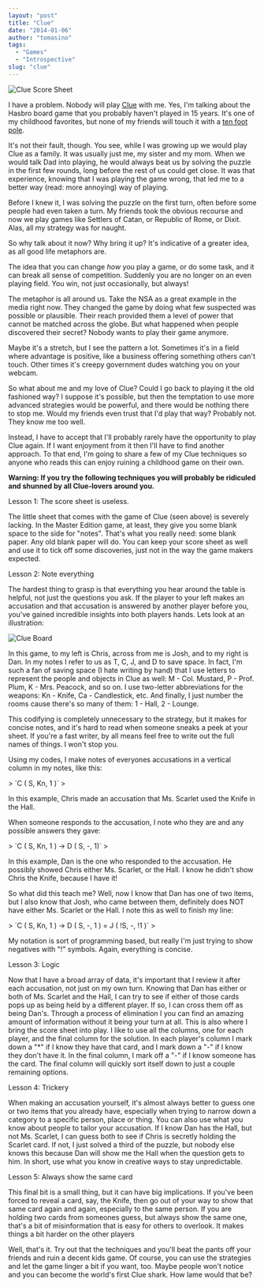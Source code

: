 ```yaml
---
layout: "post"
title: "Clue"
date: "2014-01-06"
author: "tomasino"
tags:
  - "Games"
  - "Introspective"
slug: "clue"
---
```


![Clue Score Sheet][]

I have a problem. Nobody will play [Clue][] with me. Yes, I'm talking
about the Hasbro board game that you probably haven't played in 15
years. It's one of my childhood favorites, but none of my friends will
touch it with a [ten foot pole][].

It's not their fault, though. You see, while I was growing up we would
play Clue as a family. It was usually just me, my sister and my mom.
When we would talk Dad into playing, he would always beat us by solving
the puzzle in the first few rounds, long before the rest of us could get
close. It was that experience, knowing that I was playing the game
wrong, that led me to a better way (read: more annoying) way of playing.

Before I knew it, I was solving the puzzle on the first turn, often
before some people had even taken a turn. My friends took the obvious
recourse and now we play games like Settlers of Catan, or Republic of
Rome, or Dixit. Alas, all my strategy was for naught.

So why talk about it now? Why bring it up? It's indicative of a greater
idea, as all good life metaphors are.

The idea that you can change <span
style="font-style: italic;">how</span> you play a game, or do some task,
and it can break all sense of competition. Suddenly you are no longer on
an even playing field. You win, not just occasionally, but always!

The metaphor is all around us. Take the NSA as a great example in the
media right now. They changed the game by doing what few suspected was
possible or plausible. Their reach provided them a level of power that
cannot be matched across the globe. But what happened when people
discovered their secret? Nobody wants to play their game anymore.

Maybe it's a stretch, but I see the pattern a lot. Sometimes it's in a
field where advantage is positive, like a business offering something
others can't touch. Other times it's creepy government dudes watching
you on your webcam.

So what about me and my love of Clue? Could I go back to playing it the
old fashioned way? I suppose it's possible, but then the temptation to
use more advanced strategies would be powerful, and there would be
nothing there to stop me. Would my friends even trust that I'd play that
way? Probably not. They know me too well.

Instead, I have to accept that I'll probably rarely have the opportunity
to play Clue again. If I want enjoyment from it then I'll have to find
another approach. To that end, I'm going to share a few of my Clue
techniques so anyone who reads this can enjoy ruining a childhood game
on their own.

<span style="font-weight: bold;">Warning: If you try the following
techniques you will probably be ridiculed and shunned by all Clue-lovers
around you.</span>

Lesson 1: The score sheet is useless.

The little sheet that comes with the game of Clue (seen above) is
severely lacking. In the Master Edition game, at least, they give you
some blank space to the side for "notes". That's what you really need:
some blank paper. Any old blank paper will do. You can keep your score
sheet as well and use it to tick off some discoveries, just not in the
way the game makers expected.

Lesson 2: Note everything

The hardest thing to grasp is that everything you hear around the table
is helpful, not just the questions you ask. If the player to your left
makes an accusation and that accusation is answered by another player
before you, you've gained incredible insights into both players hands.
Lets look at an illustration:

![Clue Board][]

In this game, to my left is Chris, across from me is Josh, and to my
right is Dan. In my notes I refer to us as T, C, J, and D to save space.
In fact, I'm such a fan of saving space (I hate writing by hand) that I
use letters to represent the people and objects in Clue as well: M -
Col. Mustard, P - Prof. Plum, K - Mrs. Peacock, and so on. I use
two-letter abbreviations for the weapons: Kn - Knife, Ca - Candlestick,
etc. And finally, I just number the rooms cause there's so many of them:
1 - Hall, 2 - Lounge.

This codifying is completely unnecessary to the strategy, but it makes
for concise notes, and it's hard to read when someone sneaks a peek at
your sheet. If you're a fast writer, by all means feel free to write out
the full names of things. I won't stop you.

Using my codes, I make notes of everyones accusations in a vertical
column in my notes, like this:

<p>
> `C ( S, Kn, 1 )`
> </p>

In this example, Chris made an accusation that Ms. Scarlet used the
Knife in the Hall.

When someone responds to the accusation, I note who they are and any
possible answers they gave:

<p>
> `C ( S, Kn, 1 ) -> D ( S, -, 1)`
> </p>

In this example, Dan is the one who responded to the accusation. He
possibly showed Chris either Ms. Scarlet, or the Hall. I know he didn't
show Chris the Knife, because I have it!

So what did this teach me? Well, now I know that Dan has one of two
items, but I also know that Josh, who came between them, definitely does
NOT have either Ms. Scarlet or the Hall. I note this as well to finish
my line:

<p>
> `C ( S, Kn, 1 ) -> D ( S, -, 1 ) = J ( !S, -, !1 )`
> </p>

My notation is sort of programming based, but really I'm just trying to
show negatives with "!" symbols. Again, everything is concise.

Lesson 3: Logic

Now that I have a broad array of data, it's important that I review it
after each accusation, not just on my own turn. Knowing that Dan has
either or both of Ms. Scarlet and the Hall, I can try to see if either
of those cards pops up as being held by a different player. If so, I can
cross them off as being Dan's. Through a process of elimination I you
can find an amazing amount of information without it being your turn at
all. This is also where I bring the score sheet into play. I like to use
all the columns, one for each player, and the final column for the
solution. In each player's column I mark down a "\*" if I know they have
that card, and I mark down a "-" if I know they don't have it. In the
final column, I mark off a "-" if I know someone has the card. The final
column will quickly sort itself down to just a couple remaining options.

Lesson 4: Trickery

When making an accusation yourself, it's almost always better to guess
one or two items that you already have, especially when trying to narrow
down a category to a specific person, place or thing. You can also use
what you know about people to tailor your accusation. If I know Dan has
the Hall, but not Ms. Scarlet, I can guess both to see if Chris is
secretly holding the Scarlet card. If not, I just solved a third of the
puzzle, but nobody else knows this because Dan will show me the Hall
when the question gets to him. In short, use what you know in creative
ways to stay unpredictable.

Lesson 5: Always show the same card

This final bit is a small thing, but it can have big implications. If
you've been forced to reveal a card, say, the Knife, then go out of your
way to show that same card again and again, especially to the same
person. If you are holding two cards from someones guess, but always
show the same one, that's a bit of misinformation that is easy for
others to overlook. It makes things a bit harder on the other players

Well, that's it. Try out that the techniques and you'll beat the pants
off your friends and ruin a decent kids game. Of course, you can use the
strategies and let the game linger a bit if you want, too. Maybe people
won't notice and you can become the world's first Clue shark. How lame
would that be?

  [Clue Score Sheet]: //blog.tomasino.org/images/clue.jpg
  [Clue]: //boardgamegeek.com/boardgame/1294/clue
  [ten foot pole]: //rpg.stackexchange.com/questions/8298/why-does-everyone-carry-a-10-pole
  [Clue Board]: //blog.tomasino.org/images/clue-board.jpg
